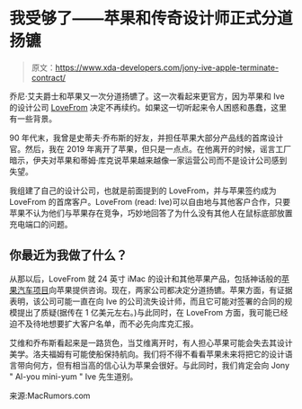 # 我受够了——苹果和传奇设计师正式分道扬镳

> 原文：<https://www.xda-developers.com/jony-ive-apple-terminate-contract/>

乔尼·艾夫爵士和苹果又一次分道扬镳了。这一次看起来更官方，因为苹果和 Ive 的设计公司 [LoveFrom](https://www.lovefrom.com/) 决定不再续约。如果这一切听起来令人困惑和愚蠢，这里有一些背景。

90 年代末，我曾是史蒂夫·乔布斯的好友，并担任苹果大部分产品线的首席设计官。然后，我在 2019 年离开了苹果，但只是一点点。在他离开的时候，谣言工厂暗示，伊夫对苹果和蒂姆·库克说苹果越来越像一家运营公司而不是设计公司感到失望。

我组建了自己的设计公司，也就是前面提到的 LoveFrom，并与苹果签约成为 LoveFrom 的首席客户。LoveFrom (read: Ive)可以自由地与其他客户合作，只要苹果不认为他们与苹果存在竞争，巧妙地回答了为什么没有其他人在鼠标底部放置充电端口的问题。

## 你最近为我做了什么？

从那以后，LoveFrom 就 24 英寸 iMac 的设计和其他苹果产品，包括神话般的[苹果汽车项目](https://www.xda-developers.com/apple-car-could-be-a-reality-by-2025/)向苹果提供咨询。现在，两家公司都决定分道扬镳。苹果方面，有证据表明，该公司可能一直在向 Ive 的公司流失设计师，而且它可能对签署的合同的规模提出了质疑(据传在 1 亿美元左右。)与此同时，在 LoveFrom 方面，我可能已经迫不及待地想要扩大客户名单，而不必先向库克汇报。

艾维和乔布斯看起来是一路货色，当艾维离开时，有人担心苹果可能会失去其设计美学。洛夫福姆有可能使船保持航向。我们将不得不看看苹果未来将把它的设计语言带向何方，但有相当高的信心认为苹果会很好。与此同时，我们肯定会向 Jony " Al-you mini-yum " Ive 先生道别。

来源:MacRumors.com